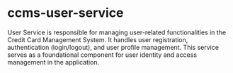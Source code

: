 # ccms-user-service
User Service is responsible for managing user-related functionalities in the Credit Card Management System. It handles user registration, authentication (login/logout), and user profile management. This service serves as a foundational component for user identity and access management in the application.
